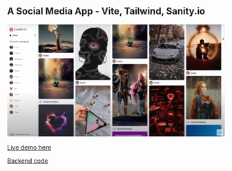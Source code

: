 ## A Social Media App - Vite, Tailwind, Sanity.io

<img src='/src/assets/insta.png' alt='Profile' width='600' />

[Live demo here](https://aaron-james-profile-demo.vercel.app/)

[Backend code](https://github.com/jaymzdrury/profile-backend.git)
